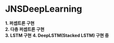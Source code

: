 # JNSDeepLearning

**1. 퍼셉트론 구현**  
**2. 다층 퍼셉트론 구현**  
**3. LSTM 구현**
**4. DeepLSTM(Stacked LSTM) 구현 중**
